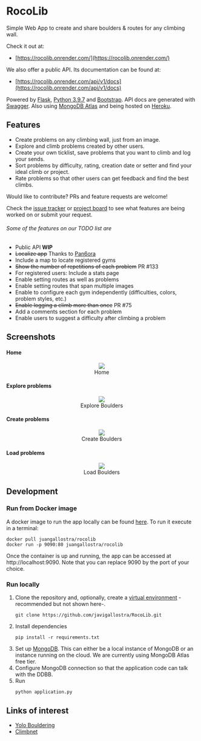# RocoLib

Simple Web App to create and share boulders & routes for any climbing wall.

Check it out at:

- [https://rocolib.onrender.com/](https://rocolib.onrender.com/)
  
We also offer a public API. Its documentation can be found at:

- [https://rocolib.onrender.com/api/v1/docs](https://rocolib.onrender.com/api/v1/docs)

Powered by [Flask](https://flask.palletsprojects.com/en/1.1.x/), [Python 3.9.7](https://www.python.org/) and [Bootstrap](https://getbootstrap.com/). API docs are generated with [Swagger](https://swagger.io/). Also using [MongoDB Atlas](https://www.mongodb.com/cloud/atlas2) and being hosted on [Heroku](https://www.heroku.com/home).

## Features

* Create problems on any climbing wall, just from an image.
* Explore and climb problems created by other users.
* Create your own ticklist, save problems that you want to climb and log your sends.
* Sort problems by difficulty, rating, creation date or setter and find your ideal climb or project.
* Rate problems so that other users can get feedback and find the best climbs.

Would like to contribute? PRs and feature requests are welcome!

Check the [issue tracker](https://github.com/javigallostra/RocoLib/issues) or [project board](https://github.com/javigallostra/RocoLib/projects/2) to see what features are being worked on or submit your request.

###### Some of the features on our TODO list are

* Public API **WIP**
* ~~Localize app~~ Thanks to [Pan6ora](https://github.com/Pan6ora)
* Include a map to locate registered gyms
* ~~Show the number of repetitions of each problem~~ PR #133
* For registered users: Include a stats page
* Enable setting routes as well as problems
* Enable setting routes that span multiple images
* Enable to configure each gym independently (difficulties, colors, problem styles, etc.)
* ~~Enable logging a climb more than once~~ PR #75
* Add a comments section for each problem
* Enable users to suggest a difficulty after climbing a problem

## Screenshots

#### Home

<p align="center" style="text-align:center;">
<img src="/extras/images/home.JPG"><br>
Home
</p>

#### Explore problems

<p align="center" style="text-align:center;">
<img src="/extras/images/explore.JPG"><br>
Explore Boulders
</p>

#### Create problems

<p align="center" style="text-align:center;">
<img src="/extras/images/create.jpg"><br>
Create Boulders
</p>

#### Load problems

<p align="center" style="text-align:center;">
<img src="/extras/images/view.jpg"><br>
Load Boulders
</p>

## Development

### Run from Docker image

A docker image to run the app locally can be found [here](https://hub.docker.com/repository/docker/juangallostra/rocolib). To run it execute in a terminal:

```
docker pull juangallostra/rocolib
docker run -p 9090:80 juangallostra/rocolib
```

Once the container is up and running, the app can be accessed at http://localhost:9090. Note that you can replace 9090 by the port of your choice.

### Run locally

1. Clone the repository and, optionally, create a [virtual environment](https://docs.python.org/3/tutorial/venv.html) -recommended but not shown here-.
   ```
   git clone https://github.com/javigallostra/RocoLib.git
   ```
2. Install dependencies
   ```
   pip install -r requirements.txt
   ```
3. Set up [MongoDB](https://www.mongodb.com). This can either be a local instance of MongoDB or an instance running on the cloud. We are currently using MongoDB Atlas free tier.
4. Configure MongoDB connection so that the application code can talk with the DDBB.
5. Run
   ```
   python application.py
   ```

## Links of interest

* [Yolo Bouldering](https://github.com/yarkhinephyo/yolo_bouldering)
* [Climbnet](https://github.com/cydivision/climbnet)